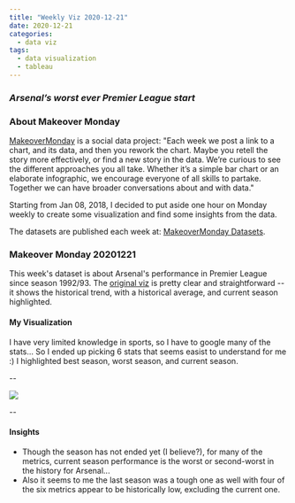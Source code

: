 ```yaml
---
title: "Weekly Viz 2020-12-21"
date: 2020-12-21
categories:
  - data viz
tags:
  - data visualization
  - tableau
---
```


### *Arsenal’s worst ever Premier League start*


### About Makeover Monday

[MakeoverMonday](http://www.makeovermonday.co.uk/) is a social data project:
"Each week we post a link to a chart, and its data, and then you rework the chart.
Maybe you retell the story more effectively, or find a new story in the data.
We’re curious to see the different approaches you all take. Whether it’s a simple bar chart or an elaborate infographic, we encourage everyone of all skills to partake.
Together we can have broader conversations about and with data."

Starting from Jan 08, 2018, I decided to put aside one hour on Monday weekly to create some visualization and find some insights from the data.

The datasets are published each week at: [MakeoverMonday Datasets](http://www.makeovermonday.co.uk/data/).

### Makeover Monday 20201221

This week's dataset is about Arsenal's performance in Premier League since season 1992/93. The [original viz](https://www.reddit.com/r/soccer/comments/k5vya1/this_is_arsenals_worst_ever_start_to_a_premier/) is pretty clear and straightforward -- it shows the historical trend, with a historical average, and current season highlighted.  

#### My Visualization

I have very limited knowledge in sports, so I have to google many of the stats... So I ended up picking 6 stats that seems easist to understand for me :) I highlighted best season, worst season, and current season.  

--  
<div class='tableauPlaceholder' id='viz1608603063619' style='position: relative'>
<noscript><a href='#'>
  <img alt=' ' src='https:&#47;&#47;public.tableau.com&#47;static&#47;images&#47;Ma&#47;MakeOverMonday20201221ArsenalsworsteverPremierLeaguestart&#47;ArsenalsworsteverPremierLeagueStart&#47;1_rss.png' style='border: none' />
</a></noscript>
<object class='tableauViz'  style='display:none;'>
  <param name='host_url' value='https%3A%2F%2Fpublic.tableau.com%2F' />
  <param name='embed_code_version' value='3' />
  <param name='site_root' value='' />
  <param name='name' value='MakeOverMonday20201221ArsenalsworsteverPremierLeaguestart&#47;ArsenalsworsteverPremierLeagueStart' />
  <param name='tabs' value='no' />
  <param name='toolbar' value='yes' />
  <param name='static_image' value='https:&#47;&#47;public.tableau.com&#47;static&#47;images&#47;Ma&#47;MakeOverMonday20201221ArsenalsworsteverPremierLeaguestart&#47;ArsenalsworsteverPremierLeagueStart&#47;1.png' />
  <param name='animate_transition' value='yes' />
  <param name='display_static_image' value='yes' />
  <param name='display_spinner' value='yes' />
  <param name='display_overlay' value='yes' />
  <param name='display_count' value='yes' />
  <param name='language' value='en' />
  <param name='filter' value='publish=yes' />
</object></div>             
<script type='text/javascript'>  
  var divElement = document.getElementById('viz1608603063619');       
  var vizElement = divElement.getElementsByTagName('object')[0];       
  if ( divElement.offsetWidth > 800 ) { vizElement.style.width='800px';vizElement.style.height='627px';} else if ( divElement.offsetWidth > 500 ) { vizElement.style.width='800px';vizElement.style.height='627px';} else { vizElement.style.width='100%';vizElement.style.height='777px';}              
  var scriptElement = document.createElement('script');                
  scriptElement.src = 'https://public.tableau.com/javascripts/api/viz_v1.js';     
  vizElement.parentNode.insertBefore(scriptElement, vizElement);           
</script>
  
--  

#### Insights
* Though the season has not ended yet (I believe?), for many of the metrics, current season performance is the worst or second-worst in the history for Arsenal...  
* Also it seems to me the last season was a tough one as well with four of the six metrics appear to be historically low, excluding the current one.  

